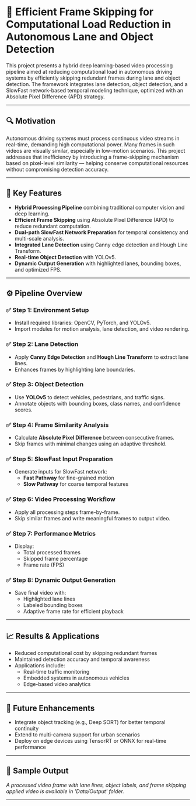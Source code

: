 # 🚗 Efficient Frame Skipping for Computational Load Reduction in Autonomous Lane and Object Detection

This project presents a hybrid deep learning-based video processing pipeline aimed at reducing computational load in autonomous driving systems by efficiently skipping redundant frames during lane and object detection. The framework integrates lane detection, object detection, and a SlowFast network-based temporal modeling technique, optimized with an Absolute Pixel Difference (APD) strategy.

---

## 🔍 Motivation

Autonomous driving systems must process continuous video streams in real-time, demanding high computational power. Many frames in such videos are visually similar, especially in low-motion scenarios. This project addresses that inefficiency by introducing a frame-skipping mechanism based on pixel-level similarity — helping conserve computational resources without compromising detection accuracy.

---

## 🧠 Key Features

- **Hybrid Processing Pipeline** combining traditional computer vision and deep learning.
- **Efficient Frame Skipping** using Absolute Pixel Difference (APD) to reduce redundant computation.
- **Dual-path SlowFast Network Preparation** for temporal consistency and multi-scale analysis.
- **Integrated Lane Detection** using Canny edge detection and Hough Line Transform.
- **Real-time Object Detection** with YOLOv5.
- **Dynamic Output Generation** with highlighted lanes, bounding boxes, and optimized FPS.

---

## ⚙️ Pipeline Overview

### ✅ Step 1: Environment Setup
- Install required libraries: OpenCV, PyTorch, and YOLOv5.
- Import modules for motion analysis, lane detection, and video rendering.

### ✅ Step 2: Lane Detection
- Apply **Canny Edge Detection** and **Hough Line Transform** to extract lane lines.
- Enhances frames by highlighting lane boundaries.

### ✅ Step 3: Object Detection
- Use **YOLOv5** to detect vehicles, pedestrians, and traffic signs.
- Annotate objects with bounding boxes, class names, and confidence scores.

### ✅ Step 4: Frame Similarity Analysis
- Calculate **Absolute Pixel Difference** between consecutive frames.
- Skip frames with minimal changes using an adaptive threshold.

### ✅ Step 5: SlowFast Input Preparation
- Generate inputs for SlowFast network:
  - **Fast Pathway** for fine-grained motion
  - **Slow Pathway** for coarse temporal features

### ✅ Step 6: Video Processing Workflow
- Apply all processing steps frame-by-frame.
- Skip similar frames and write meaningful frames to output video.

### ✅ Step 7: Performance Metrics
- Display:
  - Total processed frames
  - Skipped frame percentage
  - Frame rate (FPS)

### ✅ Step 8: Dynamic Output Generation
- Save final video with:
  - Highlighted lane lines
  - Labeled bounding boxes
  - Adaptive frame rate for efficient playback

---

## 📈 Results & Applications

- Reduced computational cost by skipping redundant frames
- Maintained detection accuracy and temporal awareness
- Applications include:
  - Real-time traffic monitoring
  - Embedded systems in autonomous vehicles
  - Edge-based video analytics

---

## 🏁 Future Enhancements

- Integrate object tracking (e.g., Deep SORT) for better temporal continuity
- Extend to multi-camera support for urban scenarios
- Deploy on edge devices using TensorRT or ONNX for real-time performance

---

## 📸 Sample Output


_A processed video frame with lane lines, object labels, and frame skipping applied video is available in 'Data/Output' folder._

---




